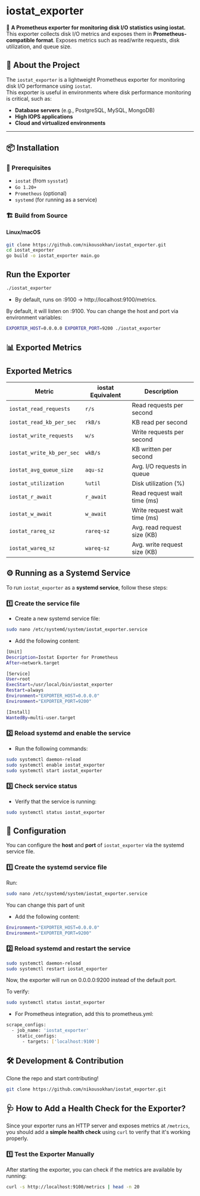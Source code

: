 # iostat_exporter
🚀 **A Prometheus exporter for monitoring disk I/O statistics using iostat.**  
This exporter collects disk I/O metrics and exposes them in **Prometheus-compatible format**.
Exposes metrics such as read/write requests, disk utilization, and queue size.

## 📝 About the Project  
The `iostat_exporter` is a lightweight Prometheus exporter for monitoring disk I/O performance using `iostat`.  
This exporter is useful in environments where disk performance monitoring is critical, such as:
- **Database servers** (e.g., PostgreSQL, MySQL, MongoDB)
- **High IOPS applications**
- **Cloud and virtualized environments**

---

## 📦 Installation

### 🔹 Prerequisites
- `iostat` (from `sysstat`)
- `Go 1.20+`
- `Prometheus` (optional)
- `systemd` (for running as a service)

### 🏗️ Build from Source  
#### **Linux/macOS**
```sh
git clone https://github.com/nikousokhan/iostat_exporter.git
cd iostat_exporter
go build -o iostat_exporter main.go
```

## Run the Exporter
```sh
./iostat_exporter
```
- By default, runs on :9100 → http://localhost:9100/metrics.

By default, it will listen on :9100. You can change the host and port via environment variables:
```sh
EXPORTER_HOST=0.0.0.0 EXPORTER_PORT=9200 ./iostat_exporter
```

## 📊 Exported Metrics

## Exported Metrics

| **Metric**               | **iostat Equivalent** | **Description**                     |
|--------------------------|----------------------|-------------------------------------|
| `iostat_read_requests`   | `r/s`               | Read requests per second           |
| `iostat_read_kb_per_sec` | `rkB/s`             | KB read per second                 |
| `iostat_write_requests`  | `w/s`               | Write requests per second          |
| `iostat_write_kb_per_sec`| `wkB/s`             | KB written per second              |
| `iostat_avg_queue_size`  | `aqu-sz`            | Avg. I/O requests in queue         |
| `iostat_utilization`     | `%util`             | Disk utilization (%)               |
| `iostat_r_await`        | `r_await`           | Read request wait time (ms)        |
| `iostat_w_await`        | `w_await`           | Write request wait time (ms)       |
| `iostat_rareq_sz`       | `rareq-sz`          | Avg. read request size (KB)        |
| `iostat_wareq_sz`       | `wareq-sz`          | Avg. write request size (KB)       |

## ⚙️ Running as a Systemd Service

To run `iostat_exporter` as a **systemd service**, follow these steps:

### 1️⃣ Create the service file

- Create a new systemd service file:

```sh
sudo nano /etc/systemd/system/iostat_exporter.service
```
- Add the following content:
```sh
[Unit]
Description=Iostat Exporter for Prometheus
After=network.target

[Service]
User=root
ExecStart=/usr/local/bin/iostat_exporter
Restart=always
Environment="EXPORTER_HOST=0.0.0.0"
Environment="EXPORTER_PORT=9200"

[Install]
WantedBy=multi-user.target
```
### 2️⃣ Reload systemd and enable the service
- Run the following commands:
```sh
sudo systemctl daemon-reload
sudo systemctl enable iostat_exporter
sudo systemctl start iostat_exporter
```

### 3️⃣ Check service status
- Verify that the service is running:
```sh
sudo systemctl status iostat_exporter
```
## 🔧 Configuration

You can configure the **host** and **port** of `iostat_exporter` via the systemd service file.

### 1️⃣ Create the systemd service file

Run:

```sh
sudo nano /etc/systemd/system/iostat_exporter.service
```
You can change this part of unit
- Add the following content:
```sh
Environment="EXPORTER_HOST=0.0.0.0"
Environment="EXPORTER_PORT=9200"
```

### 2️⃣ Reload systemd and restart the service
```sh
sudo systemctl daemon-reload
sudo systemctl restart iostat_exporter
```
Now, the exporter will run on 0.0.0.0:9200 instead of the default port.

To verify:
```sh
sudo systemctl status iostat_exporter
```
- For Prometheus integration, add this to prometheus.yml:
```sh 
scrape_configs:
  - job_name: 'iostat_exporter'
    static_configs:
      - targets: ['localhost:9100']
```
## 🛠️ Development & Contribution
Clone the repo and start contributing!
```sh 
git clone https://github.com/nikousokhan/iostat_exporter.git
```
## 🩺 How to Add a Health Check for the Exporter?

Since your exporter runs an HTTP server and exposes metrics at `/metrics`, you should add a **simple health check** using `curl` to verify that it's working properly.

### 1️⃣ Test the Exporter Manually  

After starting the exporter, you can check if the metrics are available by running:  

```sh
curl -s http://localhost:9100/metrics | head -n 20
```